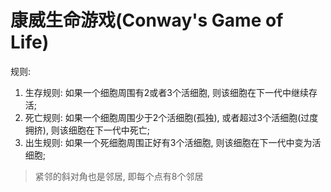 # 康威生命游戏(Conway's Game of Life)

规则:

1. 生存规则: 如果一个细胞周围有2或者3个活细胞, 则该细胞在下一代中继续存活;
2. 死亡规则: 如果一个细胞周围少于2个活细胞(孤独), 或者超过3个活细胞(过度拥挤), 则该细胞在下一代中死亡;
3. 出生规则: 如果一个死细胞周围正好有3个活细胞, 则该细胞在下一代中变为活细胞;

> 紧邻的斜对角也是邻居, 即每个点有8个邻居